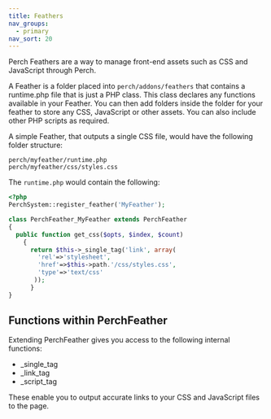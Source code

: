 ```yaml
---
title: Feathers
nav_groups:
  - primary
nav_sort: 20
---
```


Perch Feathers are a way to manage front-end assets such as CSS and JavaScript through Perch.

A Feather is a folder placed into `perch/addons/feathers` that contains a runtime.php file that is just a PHP class. This class declares any functions available in your Feather. You can then add folders inside the folder for your feather to store any CSS, JavaScript or other assets. You can also include other PHP scripts as required.

A simple Feather, that outputs a single CSS file, would have the following folder structure:

```unix
perch/myfeather/runtime.php
perch/myfeather/css/styles.css
```

The `runtime.php` would contain the following:

```php
<?php
PerchSystem::register_feather('MyFeather');

class PerchFeather_MyFeather extends PerchFeather
{
  public function get_css($opts, $index, $count)
    {   
      return $this->_single_tag('link', array(
        'rel'=>'stylesheet',
        'href'=>$this->path.'/css/styles.css',
        'type'=>'text/css'
       ));
      }
}
```

## Functions within PerchFeather

Extending PerchFeather gives you access to the following internal functions:

-   _single_tag
-   _link_tag
-   _script_tag

These enable you to output accurate links to your CSS and JavaScript files to the page.

